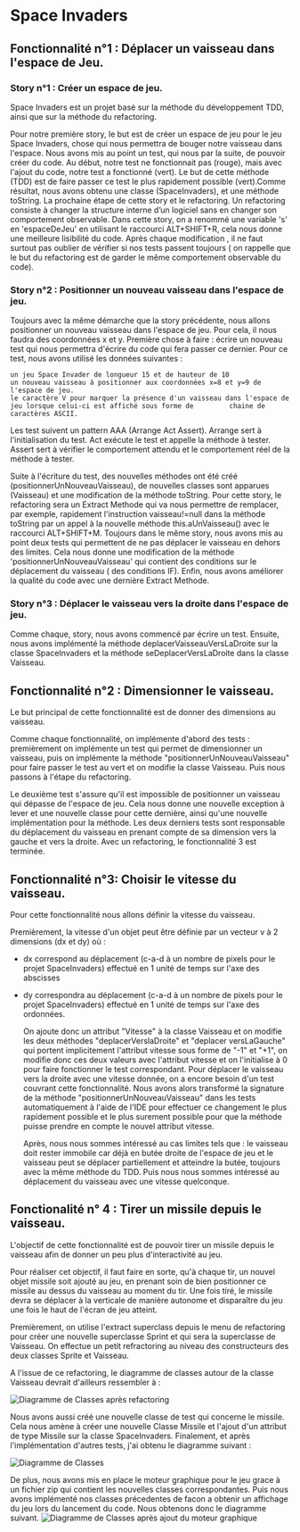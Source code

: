 # Space Invaders

## Fonctionnalité n°1 : Déplacer un vaisseau dans l'espace de Jeu.
### Story n°1 : Créer un espace de jeu.

   Space Invaders est un projet basé sur la méthode du développement TDD, ainsi que sur la méthode du refactoring.

   Pour notre première story, le but est de créer un espace de jeu pour le jeu Space Invaders, chose qui nous permettra de bouger notre vaisseau dans l'espace. Nous avons mis au point un test, qui nous  par la suite, de pouvoir créer du code. Au début, notre test ne fonctionnait pas (rouge), mais avec l'ajout du code, notre test a fonctionné (vert). Le but de cette méthode (TDD) est de faire passer ce test le plus rapidement possible (vert).Comme résultat, nous avons obtenu une classe (SpaceInvaders), et une méthode toString. La prochaine étape de cette story et le refactoring. Un refactoring consiste à changer la structure interne d’un logiciel sans en changer son comportement observable. Dans cette story, on a renommé une variable 's' en 'espaceDeJeu' en utilisant le raccourci ALT+SHIFT+R, cela nous donne une meilleure lisibilité du code. Après chaque modification , il ne faut surtout pas oublier de vérifier si nos tests passent toujours ( on rappelle que le but du refactoring est de garder le même comportement observable du code).



### Story n°2 : Positionner un nouveau vaisseau dans l'espace de jeu.

   Toujours avec la même démarche que la story précédente, nous allons positionner un nouveau vaisseau dans l'espace de jeu. Pour cela, il nous faudra des coordonnées x et y. Première chose à faire : écrire un nouveau test qui nous permettra d'écrire du code qui fera passer ce dernier. Pour ce test, nous avons utilisé les données suivantes : 

    un jeu Space Invader de longueur 15 et de hauteur de 10
    un nouveau vaisseau à positionner aux coordonnées x=8 et y=9 de l'espace de jeu.
    le caractère V pour marquer la présence d'un vaisseau dans l'espace de jeu lorsque celui-ci est affiché sous forme de         chaine de caractères ASCII.
    
  Les test suivent un pattern AAA (Arrange Act Assert). Arrange sert à l'initialisation du test. Act exécute le test et appelle la méthode à tester. Assert sert à vérifier le comportement attendu et le comportement réel de la méthode à tester.

   Suite à l'écriture du test, des nouvelles méthodes ont été créé (positionnerUnNouveauVaisseau), de nouvelles classes sont apparues (Vaisseau) et une modification de la méthode toString. Pour cette story, le refactoring sera un Extract Methode qui  va nous permettre de remplacer, par exemple, rapidement l'instruction vaisseau!=null dans la méthode toString par un appel à la nouvelle méthode this.aUnVaisseau() avec le raccourci ALT+SHIFT+M. Toujours dans le même story, nous avons mis au point deux tests qui permettent de ne pas déplacer le vaisseau en dehors des limites. Cela nous donne une modification de la méthode 'positionnerUnNouveauVaisseau' qui contient des conditions sur le déplacement du vaisseau ( des conditions IF). Enfin, nous avons améliorer la qualité du code avec une dernière Extract Methode.

### Story n°3 : Déplacer le vaisseau vers la droite dans l'espace de jeu.


Comme chaque, story, nous avons commencé par écrire un test. Ensuite, nous avons implémenté la méthode deplacerVaisseauVersLaDroite sur la classe SpaceInvaders et la méthode seDeplacerVersLaDroite dans la classe Vaisseau.


## Fonctionnalité n°2 : Dimensionner le vaisseau.

   Le but principal de cette fonctionnalité est de donner des dimensions au vaisseau.

   Comme chaque fonctionnalité, on implémente d'abord des tests : premièrement on implémente un test qui permet de dimensionner un vaisseau, puis on implémente la méthode "positionnerUnNouveauVaisseau" pour faire passer le test au vert et on modifie la classe Vaisseau. Puis nous passons à l'étape du refactoring.

   Le deuxième test s'assure qu'il est impossible de positionner un vaisseau qui dépasse de l'espace de jeu. Cela nous donne une nouvelle exception à lever et une nouvelle classe pour cette dernière, ainsi qu'une nouvelle implémentation pour la méthode. Les deux derniers tests sont responsable du déplacement du vaisseau en prenant compte de sa dimension  vers la gauche et vers la droite. Avec un refactoring, le fonctionnalité 3 est terminée.


## Fonctionnalité n°3: Choisir le vitesse du vaisseau.

   Pour cette fonctionnalité nous allons définir la vitesse du vaisseau.

   Premièrement, la vitesse d'un objet peut être définie par un vecteur v à 2 dimensions (dx et dy) où :

* dx correspond au déplacement (c-a-d à un nombre de pixels pour le projet SpaceInvaders) effectué en 1 unité de temps sur l'axe des abscisses
* dy correspondra au déplacement (c-a-d à un nombre de pixels pour le projet SpaceInvaders) effectué en 1 unité de temps sur l'axe des ordonnées.
 
    On ajoute donc un attribut "Vitesse" à la classe Vaisseau et on modifie les deux méthodes "deplacerVerslaDroite" et "deplacer versLaGauche" qui portent implicitement l'attribut vitesse sous forme de "-1" et "+1", on modifie donc ces deux valeurs avec l'attribut vitesse et on l'initialise à 0 pour faire fonctionner le test correspondant.
    Pour déplacer le vaisseau vers la droite avec une vitesse donnée, on a encore besoin d'un test couvrant cette fonctionnalité. Nous avons alors transformé la signature de la méthode "positionnerUnNouveauVaisseau" dans les tests automatiquement à l'aide de l'IDE pour effectuer ce changement le plus rapidement possible et le plus surement possible pour que la méthode puisse prendre en compte le nouvel attribut vitesse.

    Après, nous nous sommes intéressé au cas limites tels que : le vaisseau doit rester immobile car déjà en butée droite de l'espace de jeu et le vaisseau peut se déplacer partiellement et atteindre la butée, toujours avec la même méthode du TDD. Puis nous nous sommes intéressé au déplacement du vaisseau avec une vitesse quelconque.

## Fonctionalité n° 4 : Tirer un missile depuis le vaisseau.


   L'objectif de cette fonctionnalité est de pouvoir tirer un missile depuis le vaisseau afin de donner un peu plus d'interactivité au jeu.

   Pour réaliser cet objectif, il faut faire en sorte, qu'à chaque tir, un nouvel objet missile soit ajouté au jeu, en prenant soin de bien positionner ce missile au dessus du vaisseau au moment du tir. Une fois tiré, le missile devra se déplacer à la verticale de manière autonome et disparaître du jeu une fois le haut de l'écran de jeu atteint.

   Premièrement, on utilise l'extract superclass depuis le menu de refactoring pour créer une nouvelle superclasse Sprint et qui sera la superclasse de Vaisseau. On effectue un petit refractoring au niveau des constructeurs des deux classes Sprite et Vaisseau.

   A l'issue de ce refactoring, le diagramme de classes autour de la classe Vaisseau devrait d'ailleurs ressembler à :

![Diagramme de Classes après refactoring](https://raw.githubusercontent.com/ManalSt/SpaceInvaders/master/Classes_S4_VaisseauSprite_ApresRefactoring.png)

   Nous avons aussi créé une nouvelle classe de test qui concerne le missile. Cela nous amène à créer une nouvelle Classe Missile et l'ajout d'un attribut de type Missile sur la classe SpaceInvaders.
   Finalement, et après l'implémentation d'autres tests, j'ai obtenu le diagramme suivant :

![Diagramme de Classes](https://raw.githubusercontent.com/ManalSt/SpaceInvaders/master/object.png)

De plus, nous avons mis en place le moteur graphique pour le jeu grace à un fichier zip qui contient les nouvelles classes correspondantes. Puis nous avons implémenté nos classes précedentes de facon a obtenir un affichage du jeu lors du lancement du code. Nous obtenons donc le diagramme suivant.
![Diagramme de Classes après ajout du moteur graphique](https://raw.githubusercontent.com/ManalSt/SpaceInvaders/master/final.png)


